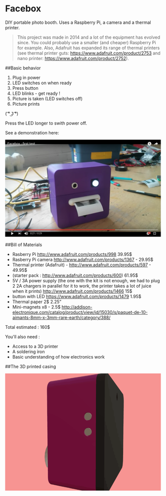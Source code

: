 # Facebox

DIY portable photo booth. 
Uses a Raspberry Pi, a camera and a thermal printer. 

> This project was made in 2014 and a lot of the equipment has evolved since. You could probably use a smaller (and cheaper) Raspberry Pi for example. Also, Adafruit has expanded its range of thermal printers (see thermal printer guts: https://www.adafruit.com/product/2753 and nano printer: https://www.adafruit.com/product/2752). 

##Basic behavior 

1. Plug in power 
2. LED switches on when ready 
3. Press button 
4. LED blinks - get ready ! 
5. Picture is taken (LED switches off) 
6. Picture prints 

( ͡° ͜ʖ ͡°)

Press the LED longer to swith power off. 

See a demonstration here: 

[![ScreenShot](/assets/images/facebox_vid_cap.png)](https://youtu.be/IuZUDrAImiY)

##Bill of Materials 

- Rasberry Pi http://www.adafruit.com/products/998 39.95$
- Rasberry Pi camera http://www.adafruit.com/products/1367 - 29.95$
- Thermal printer (Adafruit) - http://www.adafruit.com/products/597 - 49.95$ 
- (starter pack : http://www.adafruit.com/products/600) 61.95$ 
- 5V / 3A power supply (the one with the kit is not enough, we had to plug 2 2A chargers in parallel for it to work, the printer takes a lot of juice when it prints) http://www.adafruit.com/products/1466 15$ 
- button with LED https://www.adafruit.com/products/1479 1.95$
- Thermal paper 2$ 2.25” 
- Mini-magnets x8 - 2.5$ http://addison-electronique.com/catalog/product/view/id/15030/s/paquet-de-10-aimants-8mm-x-3mm-rare-earth/category/388/ 

Total estimated : 160$ 

You'll also need : 

- Access to a 3D printer 
- A soldering iron 
- Basic understanding of how electronics work 

##The 3D printed casing 

![Looped GIF](/assets/images/Facebox_loop.gif)

